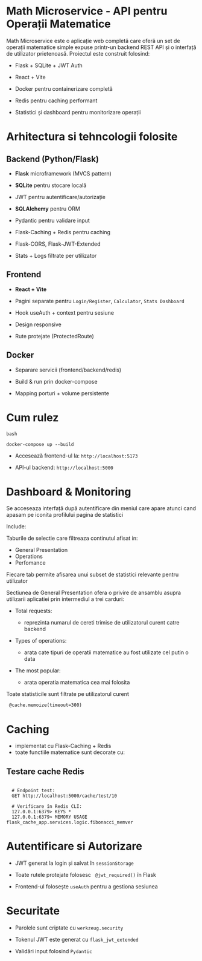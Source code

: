 # Math Microservice - API pentru Operații Matematice
Math Microservice este o aplicație web completă care oferă un set de operații matematice simple expuse printr-un backend REST API și o interfață de utilizator prietenoasă. Proiectul este construit folosind:

- Flask + SQLite + JWT Auth

- React + Vite

- Docker pentru containerizare completă

- Redis pentru caching performant

- Statistici și dashboard pentru monitorizare operații

# Arhitectura si tehncologii folosite
## Backend (Python/Flask) ##

- **Flask** microframework (MVCS pattern)

- **SQLite** pentru stocare locală

- JWT pentru autentificare/autorizație

- **SQLAlchemy** pentru ORM

- Pydantic pentru validare input

- Flask-Caching + Redis pentru caching

- Flask-CORS, Flask-JWT-Extended

- Stats + Logs filtrate per utilizator

## Frontend ##
- **React + Vite**
  
- Pagini separate pentru ``Login/Register``, ``Calculator``, ``Stats Dashboard``

- Hook useAuth + context pentru sesiune

- Design responsive

- Rute protejate (ProtectedRoute)

## Docker ##

- Separare servicii (frontend/backend/redis)

- Build & run prin docker-compose

- Mapping porturi + volume persistente

# Cum rulez #
``bash``

<pre lang="bash"><code>docker-compose up --build </code></pre>

- Accesează frontend-ul la: ``http://localhost:5173``

- API-ul backend: ``http://localhost:5000``

# Dashboard & Monitoring #
Se acceseaza interfață după autentificare din meniul care apare atunci cand apasam pe iconita profilului pagina de statistici

Include:

Taburile de selectie care filtreaza continutul afisat in:
- General Presentation
- Operations
- Perfomance

Fiecare tab permite afisarea unui subset de statistici relevante pentru utilizator

Sectiunea de General Presentation ofera o privire de ansamblu asupra utilizarii aplicatiei prin intermediul a trei carduri:
- Total requests:
  - reprezinta numarul de cereti trimise de utilizatorul curent catre backend

- Types of operations:
  - arata cate tipuri de operatii matematice au fost utilizate cel putin o data

- The most popular:
  - arata operatia matematica cea mai folosita

Toate statisticile sunt filtrate pe utilizatorul curent
<pre lang="bash"><code> @cache.memoize(timeout=300) </code></pre>

# Caching #
- implementat cu Flask-Caching + Redis
- toate functiile matematice sunt decorate cu:
  
## Testare cache Redis ##
<pre lang="bash"><code>
  # Endpoint test:
  GET http://localhost:5000/cache/test/10
  
  # Verificare în Redis CLI:
  127.0.0.1:6379> KEYS *
  127.0.0.1:6379> MEMORY USAGE flask_cache_app.services.logic.fibonacci_memver
</code></pre>

# Autentificare si Autorizare #
- JWT generat la login și salvat în ``sessionStorage``

- Toate rutele protejate folosesc `` @jwt_required()`` în Flask

- Frontend-ul folosește ``useAuth`` pentru a gestiona sesiunea

# Securitate #
- Parolele sunt criptate cu `` werkzeug.security ``

- Tokenul JWT este generat cu ``flask_jwt_extended``

- Validări input folosind ``Pydantic``
